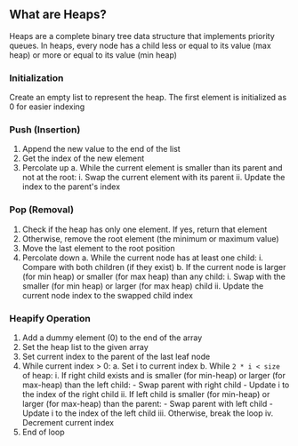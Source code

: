 ## What are Heaps?

Heaps are a complete binary tree data structure that implements priority queues. In heaps, every node has a child less or equal to its value (max heap) or more or equal to its value (min heap)

### Initialization
Create an empty list to represent the heap. The first element is initialized as 0 for easier indexing

### Push (Insertion)
1. Append the new value to the end of the list
2. Get the index of the new element
3. Percolate up
	a. While the current element is smaller than its parent and not at the root:
		i. Swap the current element with its parent
		ii. Update the index to the parent's index
		
### Pop (Removal)
1. Check if the heap has only one element. If yes, return that element
2. Otherwise, remove the root element (the minimum or maximum value)
3. Move the last element to the root position
4. Percolate down
	a. While the current node has at least one child:
		i. Compare with both children (if they exist)
	b. If the current node is larger (for min heap) or smaller (for max heap) than any child:
		i. Swap with the smaller (for min heap) or larger (for max heap) child
		ii. Update the current node index to the swapped child index


### Heapify Operation

1. Add a dummy element (0) to the end of the array
2. Set the heap list to the given array
3. Set current index to the parent of the last leaf node
4. While current index > 0:
	a. Set i to current index
  b. While `2 * i < size` of heap:
	  i. If right child exists and is smaller (for min-heap) or larger (for max-heap) than the left child:
	     - Swap parent with right child
       - Update i to the index of the right child
    ii. If left child is smaller (for min-heap) or larger (for max-heap) than the parent:
			 - Swap parent with left child
       - Update i to the index of the left child
    iii. Otherwise, break the loop
    iv. Decrement current index
5. End of loop
